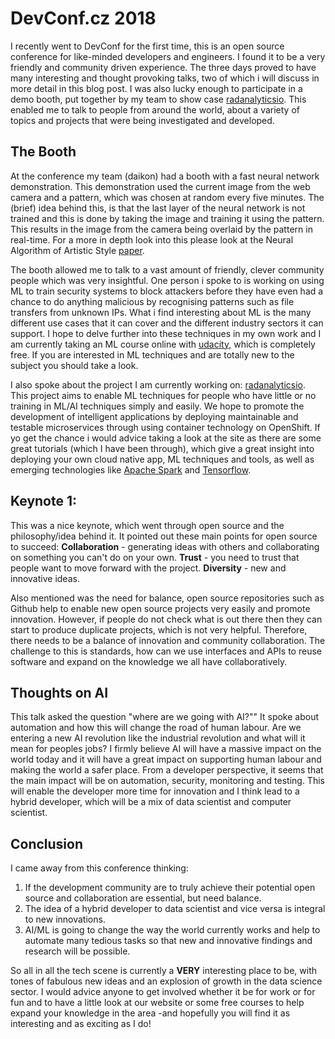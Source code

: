 # DevConf.cz 2018

I recently went to DevConf for the first time, this is an open source conference for like-minded developers and engineers.
I found it to be a very friendly and community driven experience.
The three days proved to have many interesting and thought provoking talks, two of which i will discuss in more detail in this blog post.
I was also lucky enough to participate in a demo booth, put together by my team to show case [radanalyticsio](https://radanalytics.io/).
This enabled me to talk to people from around the world, about a variety of topics and projects that were being investigated and developed.

## The Booth

At the conference my team (daikon) had a booth with a fast neural network demonstration.
This demonstration used the current image from the web camera and a pattern, which was chosen at random every five minutes.
The (brief) idea behind this, is that the last layer of the neural network is not trained and this is done by taking the image and training it using the pattern.
This results in the image from the camera being overlaid by the pattern in real-time. For a more in depth look into this please look at the Neural Algorithm of Artistic Style [paper](https://arxiv.org/abs/1508.06576).

The booth allowed me to talk to a vast amount of friendly, clever community people which was very insightful. One person i spoke to is working on using ML to train security systems
to block attackers before they have even had a chance to do anything malicious by recognising patterns such as file transfers from unknown IPs.
What i find interesting about ML is the many different use cases that it can cover and the different industry sectors it can support. I hope to delve further into these techniques in
my own work and I am currently taking an ML course online with [udacity](https://eu.udacity.com/course/machine-learning--ud262), which is completely free. If you are interested in
ML techniques and are totally new to the subject you should take a look.

I also spoke about the project I am currently working on: [radanalyticsio](https://radanalytics.io/). This project aims to enable ML techniques for people who have little or no training
in ML/AI techniques simply and easily. We hope to promote the development of intelligent applications by deploying maintainable and testable microservices through using container technology
on OpenShift. If yo get the chance i would advice taking a look at the site as there are some great tutorials (which I have been through), which give a great insight into deploying
your own cloud native app, ML techniques and tools, as well as emerging technologies like [Apache Spark](https://spark.apache.org/) and [Tensorflow](https://www.tensorflow.org/).

## Keynote 1:

This was a nice keynote, which went through open source and the philosophy/idea behind it.
It pointed out these main points for open source to succeed:
**Collaboration** - generating ideas with others and collaborating on something you can't do on your own.
**Trust** - you need to trust that people want to move forward with the project.
**Diversity** - new and innovative ideas.

Also mentioned was the need for balance, open source repositories such as Github help to enable new open source projects very easily and promote innovation.
However, if people do not check what is out there then they can start to produce duplicate projects, which is not very helpful. Therefore, there needs to be a balance of
innovation and community collaboration. The challenge to this is standards, how can we use interfaces and APIs to reuse software and expand on the knowledge we all have collaboratively.

## Thoughts on AI

This talk asked the question "where are we going with AI?"" It spoke about automation and how this will change the road of human labour. Are we entering a new AI revolution like the
industrial revolution and what will it mean for peoples jobs?
I firmly believe AI will have a massive impact on the world today and it will have a great impact on supporting human labour and making the world a safer
place. From a developer perspective, it seems that the main impact will be on automation, security, monitoring and testing. This will enable
the developer more time for innovation and I think lead to a hybrid developer, which will be a mix of data scientist and computer scientist.

## Conclusion

I came away from this conference thinking:

1. If the development community are to truly achieve their potential open source and collaboration are essential, but need balance.
2. The idea of a hybrid developer to data scientist and vice versa is integral to new innovations.
3. AI/ML is going to change the way the world currently works and help to automate many tedious tasks so that new and innovative findings and research will be possible.

So all in all the tech scene is currently a **VERY** interesting place to be, with tones of fabulous new ideas and an explosion of growth in the data science sector.
I would advice anyone to get involved whether it be for work or for fun and to have a little look at our website or some free courses to help expand your knowledge in the area
-and hopefully you will find it as interesting and as exciting as I do!
